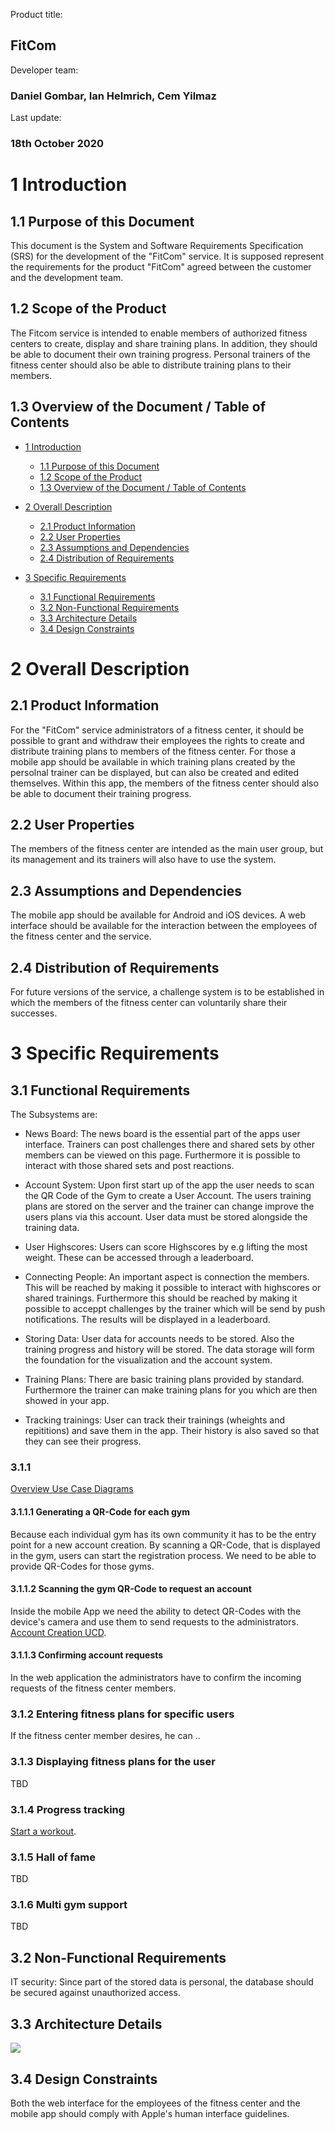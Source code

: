 Product title:
## FitCom

Developer team:
### Daniel Gombar, Ian Helmrich, Cem Yilmaz

Last update:
### 18th October 2020


# 1 Introduction
## 1.1 Purpose of this Document
This document is the System and Software Requirements Specification (SRS) for the development of the "FitCom" service. It is supposed represent the requirements for the product "FitCom" agreed between the customer and the development team.


## 1.2 Scope of the Product
The Fitcom service is intended to enable members of authorized fitness centers to create, display and share training plans. In addition, they should be able to document their own training progress. Personal trainers of the fitness center should also be able to distribute training plans to their members.


## 1.3 Overview of the Document / Table of Contents
- [1 Introduction](#1-introduction)
    - [1.1 Purpose of this Document](#11-purpose-of-this-document)
    - [1.2 Scope of the Product](#12-scope-of-the-product)
    - [1.3 Overview of the Document / Table of Contents](#13-overview-of-the-document-/-dable-of-contents)

- [2 Overall Description](#2-overall-description)
    - [2.1 Product Information](#21-product-information)
    - [2.2 User Properties](#22-user-properties)
    - [2.3 Assumptions and Dependencies](#23-assumptions-and-dependencies)
    - [2.4 Distribution of Requirements](#24-distribution-of-requirements)

- [3 Specific Requirements](#3-specific-requirements)
    - [3.1 Functional Requirements](#31-functional-requirements)
    - [3.2 Non-Functional Requirements](#32-non-functional-requirements)
    - [3.3 Architecture Details](#33-architecture-details)
    - [3.4 Design Constraints](#34-design-constraints)


# 2 Overall Description
## 2.1 Product Information
For the "FitCom" service administrators of a fitness center, it should be possible to grant and withdraw their employees the rights to create and distribute training plans to members of the fitness center. For those a mobile app should be available in which training plans created by the persolnal trainer can be displayed, but can also be created and edited themselves. Within this app, the members of the fitness center should also be able to document their training progress.


## 2.2 User Properties
The members of the fitness center are intended as the main user group, but its management and its trainers will also have to use the system.


## 2.3 Assumptions and Dependencies
The mobile app should be available for Android and iOS devices. A web interface should be available for the interaction between the employees of the fitness center and the service. 


## 2.4 Distribution of Requirements
For future versions of the service, a challenge system is to be established in which the members of the fitness center can voluntarily share their successes.


# 3 Specific Requirements
## 3.1 Functional Requirements
The Subsystems are:

- News Board:
The news board is the essential part of the apps user interface. Trainers can post challenges there and shared sets by other members can be viewed on this page. Furthermore it is possible to interact with those shared sets and post reactions. 

- Account System:
Upon first start up of the app the user needs to scan the QR Code of the Gym to create a User Account. The users training plans are stored on the server and the trainer can change improve the users plans via this account. User data must be stored alongside the training data.

- User Highscores:
Users can score Highscores by e.g lifting the most weight. These can be accessed through a leaderboard.

- Connecting People:
An important aspect is connection the members. This will be reached by making it possible to interact with highscores or shared trainings.
Furthermore this should be reached by making it possible to acceppt challenges by the trainer which will be send by push notifications. The results will be displayed in a leaderboard.

- Storing Data:
User data for accounts needs to be stored. Also the training progress and history will be stored. The data storage will form the foundation for the visualization and the account system.

- Training Plans:
There are basic training plans provided by standard.
Furthermore the trainer can make training plans for you which are then showed in your app.

- Tracking trainings:
User can track their trainings (wheights and repititions) and save them in the app. Their history is also saved so that they can see their progress.

### 3.1.1
[Overview Use Case Diagrams](overview.md)

#### 3.1.1.1 Generating a QR-Code for each gym
Because each individual gym has its own community it has to be the entry point for a new account creation. By scanning a QR-Code, that is displayed in the gym, users can start the registration process. We need to be able to provide QR-Codes for those gyms.

#### 3.1.1.2 Scanning the gym QR-Code to request an account
Inside the mobile App we need the ability to detect QR-Codes with the device's camera and use them to send requests to the administrators.
[Account Creation UCD](create_account_uml.md).

#### 3.1.1.3 Confirming account requests
In the web application the administrators have to confirm the incoming requests of the fitness center members.

### 3.1.2 Entering fitness plans for specific users
If the fitness center member desires, he can ..

### 3.1.3 Displaying fitness plans for the user
TBD
### 3.1.4 Progress tracking
[Start a workout](create_account_uml.md).

### 3.1.5 Hall of fame
TBD
### 3.1.6 Multi gym support
TBD

## 3.2 Non-Functional Requirements
IT security: Since part of the stored data is personal, the database should be secured against unauthorized access. 

## 3.3 Architecture Details
<img src="uml_diagrams/uml_diagram.svg">

## 3.4 Design Constraints
Both the web interface for the employees of the fitness center and the mobile app should comply with Apple's human interface guidelines.